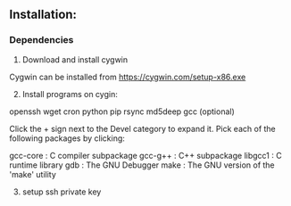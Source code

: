 ## Installation:

### Dependencies

1. Download and install cygwin

  Cygwin can be installed from https://cygwin.com/setup-x86.exe

2. Install programs on cygin:

openssh
wget
cron
python
pip
rsync
md5deep
gcc (optional)

Click the + sign next to the Devel category to expand it. Pick each of the following packages by clicking:

gcc-core : C compiler subpackage
gcc-g++ : C++ subpackage
libgcc1 : C runtime library
gdb : The GNU Debugger
make : The GNU version of the 'make' utility

3. setup ssh private key


